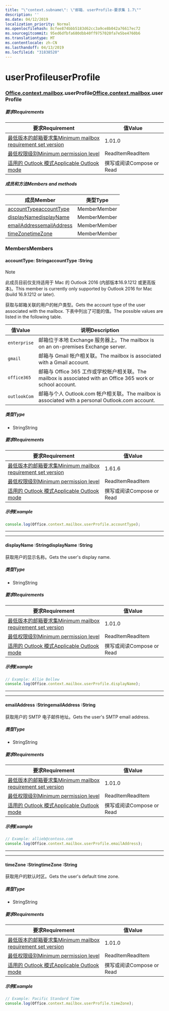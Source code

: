 ```yaml
---
title: "\"context.subname\": \"邮箱. userProfile-要求集 1.7\""
description: ''
ms.date: 04/12/2019
localization_priority: Normal
ms.openlocfilehash: 8cfee874bbb5183d62cc3a9ce8b042a76617ec72
ms.sourcegitcommit: 95ed6dfbfa680dbb40ff9757020fa7e5be4760b6
ms.translationtype: MT
ms.contentlocale: zh-CN
ms.lasthandoff: 04/13/2019
ms.locfileid: "31838520"
---
```

# <a name="userprofile"></a><span data-ttu-id="f6e39-102">userProfile</span><span class="sxs-lookup"><span data-stu-id="f6e39-102">userProfile</span></span>

### <a name="officeofficemdcontextofficecontextmdmailboxofficecontextmailboxmduserprofile"></a><span data-ttu-id="f6e39-103">[Office](Office.md)[.context](Office.context.md)[.mailbox](Office.context.mailbox.md).userProfile</span><span class="sxs-lookup"><span data-stu-id="f6e39-103">[Office](Office.md)[.context](Office.context.md)[.mailbox](Office.context.mailbox.md).userProfile</span></span>

##### <a name="requirements"></a><span data-ttu-id="f6e39-104">要求</span><span class="sxs-lookup"><span data-stu-id="f6e39-104">Requirements</span></span>

|<span data-ttu-id="f6e39-105">要求</span><span class="sxs-lookup"><span data-stu-id="f6e39-105">Requirement</span></span>| <span data-ttu-id="f6e39-106">值</span><span class="sxs-lookup"><span data-stu-id="f6e39-106">Value</span></span>|
|---|---|
|[<span data-ttu-id="f6e39-107">最低版本的邮箱要求集</span><span class="sxs-lookup"><span data-stu-id="f6e39-107">Minimum mailbox requirement set version</span></span>](/office/dev/add-ins/reference/requirement-sets/outlook-api-requirement-sets)| <span data-ttu-id="f6e39-108">1.0</span><span class="sxs-lookup"><span data-stu-id="f6e39-108">1.0</span></span>|
|[<span data-ttu-id="f6e39-109">最低权限级别</span><span class="sxs-lookup"><span data-stu-id="f6e39-109">Minimum permission level</span></span>](/outlook/add-ins/understanding-outlook-add-in-permissions)| <span data-ttu-id="f6e39-110">ReadItem</span><span class="sxs-lookup"><span data-stu-id="f6e39-110">ReadItem</span></span>|
|[<span data-ttu-id="f6e39-111">适用的 Outlook 模式</span><span class="sxs-lookup"><span data-stu-id="f6e39-111">Applicable Outlook mode</span></span>](/outlook/add-ins/#extension-points)| <span data-ttu-id="f6e39-112">撰写或阅读</span><span class="sxs-lookup"><span data-stu-id="f6e39-112">Compose or Read</span></span>|

##### <a name="members-and-methods"></a><span data-ttu-id="f6e39-113">成员和方法</span><span class="sxs-lookup"><span data-stu-id="f6e39-113">Members and methods</span></span>

| <span data-ttu-id="f6e39-114">成员</span><span class="sxs-lookup"><span data-stu-id="f6e39-114">Member</span></span> | <span data-ttu-id="f6e39-115">类型</span><span class="sxs-lookup"><span data-stu-id="f6e39-115">Type</span></span> |
|--------|------|
| [<span data-ttu-id="f6e39-116">accountType</span><span class="sxs-lookup"><span data-stu-id="f6e39-116">accountType</span></span>](#accounttype-string) | <span data-ttu-id="f6e39-117">Member</span><span class="sxs-lookup"><span data-stu-id="f6e39-117">Member</span></span> |
| [<span data-ttu-id="f6e39-118">displayName</span><span class="sxs-lookup"><span data-stu-id="f6e39-118">displayName</span></span>](#displayname-string) | <span data-ttu-id="f6e39-119">Member</span><span class="sxs-lookup"><span data-stu-id="f6e39-119">Member</span></span> |
| [<span data-ttu-id="f6e39-120">emailAddress</span><span class="sxs-lookup"><span data-stu-id="f6e39-120">emailAddress</span></span>](#emailaddress-string) | <span data-ttu-id="f6e39-121">Member</span><span class="sxs-lookup"><span data-stu-id="f6e39-121">Member</span></span> |
| [<span data-ttu-id="f6e39-122">timeZone</span><span class="sxs-lookup"><span data-stu-id="f6e39-122">timeZone</span></span>](#timezone-string) | <span data-ttu-id="f6e39-123">Member</span><span class="sxs-lookup"><span data-stu-id="f6e39-123">Member</span></span> |

### <a name="members"></a><span data-ttu-id="f6e39-124">Members</span><span class="sxs-lookup"><span data-stu-id="f6e39-124">Members</span></span>

####  <a name="accounttype-string"></a><span data-ttu-id="f6e39-125">accountType: String</span><span class="sxs-lookup"><span data-stu-id="f6e39-125">accountType :String</span></span>

> [!NOTE]
> <span data-ttu-id="f6e39-126">此成员目前仅支持适用于 Mac 的 Outlook 2016 (内部版本16.9.1212 或更高版本)。</span><span class="sxs-lookup"><span data-stu-id="f6e39-126">This member is currently only supported by Outlook 2016 for Mac (build 16.9.1212 or later).</span></span>

<span data-ttu-id="f6e39-127">获取与邮箱关联的用户的帐户类型。</span><span class="sxs-lookup"><span data-stu-id="f6e39-127">Gets the account type of the user associated with the mailbox.</span></span> <span data-ttu-id="f6e39-128">下表中列出了可能的值。</span><span class="sxs-lookup"><span data-stu-id="f6e39-128">The possible values are listed in the following table.</span></span>

| <span data-ttu-id="f6e39-129">值</span><span class="sxs-lookup"><span data-stu-id="f6e39-129">Value</span></span> | <span data-ttu-id="f6e39-130">说明</span><span class="sxs-lookup"><span data-stu-id="f6e39-130">Description</span></span> |
|-------|-------------|
| `enterprise` | <span data-ttu-id="f6e39-131">邮箱位于本地 Exchange 服务器上。</span><span class="sxs-lookup"><span data-stu-id="f6e39-131">The mailbox is on an on-premises Exchange server.</span></span> |
| `gmail` | <span data-ttu-id="f6e39-132">邮箱与 Gmail 帐户相关联。</span><span class="sxs-lookup"><span data-stu-id="f6e39-132">The mailbox is associated with a Gmail account.</span></span> |
| `office365` | <span data-ttu-id="f6e39-133">邮箱与 Office 365 工作或学校帐户相关联。</span><span class="sxs-lookup"><span data-stu-id="f6e39-133">The mailbox is associated with an Office 365 work or school account.</span></span> |
| `outlookCom` | <span data-ttu-id="f6e39-134">邮箱与个人 Outlook.com 帐户相关联。</span><span class="sxs-lookup"><span data-stu-id="f6e39-134">The mailbox is associated with a personal Outlook.com account.</span></span> |

##### <a name="type"></a><span data-ttu-id="f6e39-135">类型</span><span class="sxs-lookup"><span data-stu-id="f6e39-135">Type</span></span>

*   <span data-ttu-id="f6e39-136">String</span><span class="sxs-lookup"><span data-stu-id="f6e39-136">String</span></span>

##### <a name="requirements"></a><span data-ttu-id="f6e39-137">要求</span><span class="sxs-lookup"><span data-stu-id="f6e39-137">Requirements</span></span>

|<span data-ttu-id="f6e39-138">要求</span><span class="sxs-lookup"><span data-stu-id="f6e39-138">Requirement</span></span>| <span data-ttu-id="f6e39-139">值</span><span class="sxs-lookup"><span data-stu-id="f6e39-139">Value</span></span>|
|---|---|
|[<span data-ttu-id="f6e39-140">最低版本的邮箱要求集</span><span class="sxs-lookup"><span data-stu-id="f6e39-140">Minimum mailbox requirement set version</span></span>](/office/dev/add-ins/reference/requirement-sets/outlook-api-requirement-sets)| <span data-ttu-id="f6e39-141">1.6</span><span class="sxs-lookup"><span data-stu-id="f6e39-141">1.6</span></span> |
|[<span data-ttu-id="f6e39-142">最低权限级别</span><span class="sxs-lookup"><span data-stu-id="f6e39-142">Minimum permission level</span></span>](/outlook/add-ins/understanding-outlook-add-in-permissions)| <span data-ttu-id="f6e39-143">ReadItem</span><span class="sxs-lookup"><span data-stu-id="f6e39-143">ReadItem</span></span>|
|[<span data-ttu-id="f6e39-144">适用的 Outlook 模式</span><span class="sxs-lookup"><span data-stu-id="f6e39-144">Applicable Outlook mode</span></span>](/outlook/add-ins/#extension-points)| <span data-ttu-id="f6e39-145">撰写或阅读</span><span class="sxs-lookup"><span data-stu-id="f6e39-145">Compose or Read</span></span>|

##### <a name="example"></a><span data-ttu-id="f6e39-146">示例</span><span class="sxs-lookup"><span data-stu-id="f6e39-146">Example</span></span>

```javascript
console.log(Office.context.mailbox.userProfile.accountType);
```

---
---

####  <a name="displayname-string"></a><span data-ttu-id="f6e39-147">displayName :String</span><span class="sxs-lookup"><span data-stu-id="f6e39-147">displayName :String</span></span>

<span data-ttu-id="f6e39-148">获取用户的显示名称。</span><span class="sxs-lookup"><span data-stu-id="f6e39-148">Gets the user's display name.</span></span>

##### <a name="type"></a><span data-ttu-id="f6e39-149">类型</span><span class="sxs-lookup"><span data-stu-id="f6e39-149">Type</span></span>

*   <span data-ttu-id="f6e39-150">String</span><span class="sxs-lookup"><span data-stu-id="f6e39-150">String</span></span>

##### <a name="requirements"></a><span data-ttu-id="f6e39-151">要求</span><span class="sxs-lookup"><span data-stu-id="f6e39-151">Requirements</span></span>

|<span data-ttu-id="f6e39-152">要求</span><span class="sxs-lookup"><span data-stu-id="f6e39-152">Requirement</span></span>| <span data-ttu-id="f6e39-153">值</span><span class="sxs-lookup"><span data-stu-id="f6e39-153">Value</span></span>|
|---|---|
|[<span data-ttu-id="f6e39-154">最低版本的邮箱要求集</span><span class="sxs-lookup"><span data-stu-id="f6e39-154">Minimum mailbox requirement set version</span></span>](/office/dev/add-ins/reference/requirement-sets/outlook-api-requirement-sets)| <span data-ttu-id="f6e39-155">1.0</span><span class="sxs-lookup"><span data-stu-id="f6e39-155">1.0</span></span>|
|[<span data-ttu-id="f6e39-156">最低权限级别</span><span class="sxs-lookup"><span data-stu-id="f6e39-156">Minimum permission level</span></span>](/outlook/add-ins/understanding-outlook-add-in-permissions)| <span data-ttu-id="f6e39-157">ReadItem</span><span class="sxs-lookup"><span data-stu-id="f6e39-157">ReadItem</span></span>|
|[<span data-ttu-id="f6e39-158">适用的 Outlook 模式</span><span class="sxs-lookup"><span data-stu-id="f6e39-158">Applicable Outlook mode</span></span>](/outlook/add-ins/#extension-points)| <span data-ttu-id="f6e39-159">撰写或阅读</span><span class="sxs-lookup"><span data-stu-id="f6e39-159">Compose or Read</span></span>|

##### <a name="example"></a><span data-ttu-id="f6e39-160">示例</span><span class="sxs-lookup"><span data-stu-id="f6e39-160">Example</span></span>

```javascript
// Example: Allie Bellew
console.log(Office.context.mailbox.userProfile.displayName);
```

---
---

####  <a name="emailaddress-string"></a><span data-ttu-id="f6e39-161">emailAddress :String</span><span class="sxs-lookup"><span data-stu-id="f6e39-161">emailAddress :String</span></span>

<span data-ttu-id="f6e39-162">获取用户的 SMTP 电子邮件地址。</span><span class="sxs-lookup"><span data-stu-id="f6e39-162">Gets the user's SMTP email address.</span></span>

##### <a name="type"></a><span data-ttu-id="f6e39-163">类型</span><span class="sxs-lookup"><span data-stu-id="f6e39-163">Type</span></span>

*   <span data-ttu-id="f6e39-164">String</span><span class="sxs-lookup"><span data-stu-id="f6e39-164">String</span></span>

##### <a name="requirements"></a><span data-ttu-id="f6e39-165">要求</span><span class="sxs-lookup"><span data-stu-id="f6e39-165">Requirements</span></span>

|<span data-ttu-id="f6e39-166">要求</span><span class="sxs-lookup"><span data-stu-id="f6e39-166">Requirement</span></span>| <span data-ttu-id="f6e39-167">值</span><span class="sxs-lookup"><span data-stu-id="f6e39-167">Value</span></span>|
|---|---|
|[<span data-ttu-id="f6e39-168">最低版本的邮箱要求集</span><span class="sxs-lookup"><span data-stu-id="f6e39-168">Minimum mailbox requirement set version</span></span>](/office/dev/add-ins/reference/requirement-sets/outlook-api-requirement-sets)| <span data-ttu-id="f6e39-169">1.0</span><span class="sxs-lookup"><span data-stu-id="f6e39-169">1.0</span></span>|
|[<span data-ttu-id="f6e39-170">最低权限级别</span><span class="sxs-lookup"><span data-stu-id="f6e39-170">Minimum permission level</span></span>](/outlook/add-ins/understanding-outlook-add-in-permissions)| <span data-ttu-id="f6e39-171">ReadItem</span><span class="sxs-lookup"><span data-stu-id="f6e39-171">ReadItem</span></span>|
|[<span data-ttu-id="f6e39-172">适用的 Outlook 模式</span><span class="sxs-lookup"><span data-stu-id="f6e39-172">Applicable Outlook mode</span></span>](/outlook/add-ins/#extension-points)| <span data-ttu-id="f6e39-173">撰写或阅读</span><span class="sxs-lookup"><span data-stu-id="f6e39-173">Compose or Read</span></span>|

##### <a name="example"></a><span data-ttu-id="f6e39-174">示例</span><span class="sxs-lookup"><span data-stu-id="f6e39-174">Example</span></span>

```javascript
// Example: allieb@contoso.com
console.log(Office.context.mailbox.userProfile.emailAddress);
```

---
---

####  <a name="timezone-string"></a><span data-ttu-id="f6e39-175">timeZone :String</span><span class="sxs-lookup"><span data-stu-id="f6e39-175">timeZone :String</span></span>

<span data-ttu-id="f6e39-176">获取用户的默认时区。</span><span class="sxs-lookup"><span data-stu-id="f6e39-176">Gets the user's default time zone.</span></span>

##### <a name="type"></a><span data-ttu-id="f6e39-177">类型</span><span class="sxs-lookup"><span data-stu-id="f6e39-177">Type</span></span>

*   <span data-ttu-id="f6e39-178">String</span><span class="sxs-lookup"><span data-stu-id="f6e39-178">String</span></span>

##### <a name="requirements"></a><span data-ttu-id="f6e39-179">要求</span><span class="sxs-lookup"><span data-stu-id="f6e39-179">Requirements</span></span>

|<span data-ttu-id="f6e39-180">要求</span><span class="sxs-lookup"><span data-stu-id="f6e39-180">Requirement</span></span>| <span data-ttu-id="f6e39-181">值</span><span class="sxs-lookup"><span data-stu-id="f6e39-181">Value</span></span>|
|---|---|
|[<span data-ttu-id="f6e39-182">最低版本的邮箱要求集</span><span class="sxs-lookup"><span data-stu-id="f6e39-182">Minimum mailbox requirement set version</span></span>](/office/dev/add-ins/reference/requirement-sets/outlook-api-requirement-sets)| <span data-ttu-id="f6e39-183">1.0</span><span class="sxs-lookup"><span data-stu-id="f6e39-183">1.0</span></span>|
|[<span data-ttu-id="f6e39-184">最低权限级别</span><span class="sxs-lookup"><span data-stu-id="f6e39-184">Minimum permission level</span></span>](/outlook/add-ins/understanding-outlook-add-in-permissions)| <span data-ttu-id="f6e39-185">ReadItem</span><span class="sxs-lookup"><span data-stu-id="f6e39-185">ReadItem</span></span>|
|[<span data-ttu-id="f6e39-186">适用的 Outlook 模式</span><span class="sxs-lookup"><span data-stu-id="f6e39-186">Applicable Outlook mode</span></span>](/outlook/add-ins/#extension-points)| <span data-ttu-id="f6e39-187">撰写或阅读</span><span class="sxs-lookup"><span data-stu-id="f6e39-187">Compose or Read</span></span>|

##### <a name="example"></a><span data-ttu-id="f6e39-188">示例</span><span class="sxs-lookup"><span data-stu-id="f6e39-188">Example</span></span>

```javascript
// Example: Pacific Standard Time
console.log(Office.context.mailbox.userProfile.timeZone);
```
